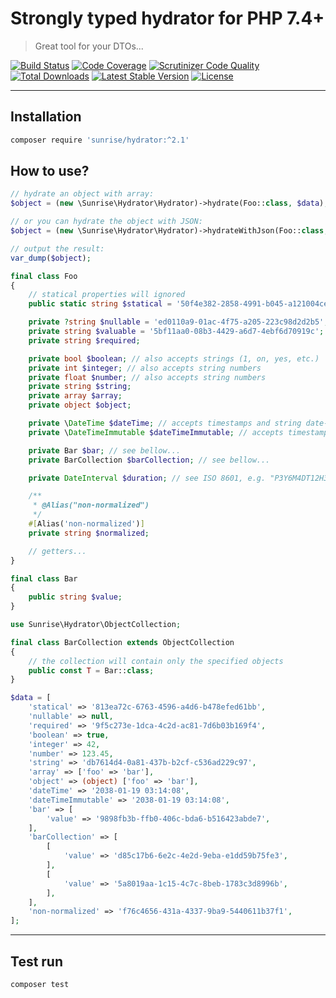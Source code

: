 # Strongly typed hydrator for PHP 7.4+

> Great tool for your DTOs...

[![Build Status](https://circleci.com/gh/sunrise-php/hydrator.svg?style=shield)](https://circleci.com/gh/sunrise-php/hydrator)
[![Code Coverage](https://scrutinizer-ci.com/g/sunrise-php/hydrator/badges/coverage.png?b=main)](https://scrutinizer-ci.com/g/sunrise-php/hydrator/?branch=main)
[![Scrutinizer Code Quality](https://scrutinizer-ci.com/g/sunrise-php/hydrator/badges/quality-score.png?b=main)](https://scrutinizer-ci.com/g/sunrise-php/hydrator/?branch=main)
[![Total Downloads](https://poser.pugx.org/sunrise/hydrator/downloads?format=flat)](https://packagist.org/packages/sunrise/hydrator)
[![Latest Stable Version](https://poser.pugx.org/sunrise/hydrator/v/stable?format=flat)](https://packagist.org/packages/sunrise/hydrator)
[![License](https://poser.pugx.org/sunrise/hydrator/license?format=flat)](https://packagist.org/packages/sunrise/hydrator)

---

## Installation

```bash
composer require 'sunrise/hydrator:^2.1'
```

## How to use?

```php
// hydrate an object with array:
$object = (new \Sunrise\Hydrator\Hydrator)->hydrate(Foo::class, $data);

// or you can hydrate the object with JSON:
$object = (new \Sunrise\Hydrator\Hydrator)->hydrateWithJson(Foo::class, $json, $options = 0);

// output the result:
var_dump($object);
```

```php
final class Foo
{
    // statical properties will ignored
    public static string $statical = '50f4e382-2858-4991-b045-a121004cec80';

    private ?string $nullable = 'ed0110a9-01ac-4f75-a205-223c98d2d2b5';
    private string $valuable = '5bf11aa0-08b3-4429-a6d7-4ebf6d70919c';
    private string $required;

    private bool $boolean; // also accepts strings (1, on, yes, etc.)
    private int $integer; // also accepts string numbers
    private float $number; // also accepts string numbers
    private string $string;
    private array $array;
    private object $object;

    private \DateTime $dateTime; // accepts timestamps and string date-time
    private \DateTimeImmutable $dateTimeImmutable; // accepts timestamps and string date-time

    private Bar $bar; // see bellow...
    private BarCollection $barCollection; // see bellow...

    private DateInterval $duration; // see ISO 8601, e.g. "P3Y6M4DT12H30M5S"

    /**
     * @Alias("non-normalized")
     */
    #[Alias('non-normalized')]
    private string $normalized;

    // getters...
}
```

```php
final class Bar
{
    public string $value;
}
```

```php
use Sunrise\Hydrator\ObjectCollection;

final class BarCollection extends ObjectCollection
{
    // the collection will contain only the specified objects
    public const T = Bar::class;
}
```

```php
$data = [
    'statical' => '813ea72c-6763-4596-a4d6-b478efed61bb',
    'nullable' => null,
    'required' => '9f5c273e-1dca-4c2d-ac81-7d6b03b169f4',
    'boolean' => true,
    'integer' => 42,
    'number' => 123.45,
    'string' => 'db7614d4-0a81-437b-b2cf-c536ad229c97',
    'array' => ['foo' => 'bar'],
    'object' => (object) ['foo' => 'bar'],
    'dateTime' => '2038-01-19 03:14:08',
    'dateTimeImmutable' => '2038-01-19 03:14:08',
    'bar' => [
        'value' => '9898fb3b-ffb0-406c-bda6-b516423abde7',
    ],
    'barCollection' => [
        [
            'value' => 'd85c17b6-6e2c-4e2d-9eba-e1dd59b75fe3',
        ],
        [
            'value' => '5a8019aa-1c15-4c7c-8beb-1783c3d8996b',
        ],
    ],
    'non-normalized' => 'f76c4656-431a-4337-9ba9-5440611b37f1',
];
```

---

## Test run

```bash
composer test
```
